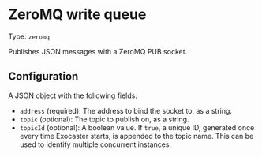 
# ZeroMQ write queue

Type: `zeromq`

Publishes JSON messages with a ZeroMQ PUB socket.

## Configuration

A JSON object with the following fields:

* `address` (required): The address to bind the socket to, as a string.
* `topic` (optional): The topic to publish on, as a string.
* `topicId` (optional): A boolean value. If `true`, a unique ID, generated
  once every time Exocaster starts, is appended to the topic name. This can
  be used to identify multiple concurrent instances.
